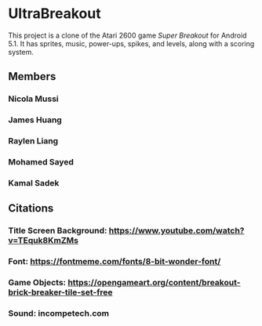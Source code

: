 # UltraBreakout

This project is a clone of the Atari 2600 game <em>Super Breakout</em> for Android 5.1. It has sprites, music, power-ups, spikes, and levels, along with a scoring system.

## Members
### Nicola Mussi
### James Huang
### Raylen Liang
### Mohamed Sayed
### Kamal Sadek

## Citations
### Title Screen Background: https://www.youtube.com/watch?v=TEquk8KmZMs
### Font: https://fontmeme.com/fonts/8-bit-wonder-font/
### Game Objects: https://opengameart.org/content/breakout-brick-breaker-tile-set-free
### Sound: incompetech.com
